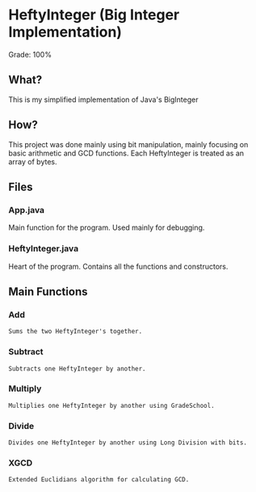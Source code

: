 # HeftyInteger (Big Integer Implementation)
Grade: 100%

## What?
 This is my simplified implementation of Java's BigInteger

## How?
This project was done mainly using bit manipulation, mainly focusing on basic arithmetic and GCD functions. Each HeftyInteger is treated as an array of bytes.

## Files
  ### App.java
  Main function for the program. Used mainly for debugging.
  
  ### HeftyInteger.java
  Heart of the program. Contains all the functions and constructors.

## Main Functions
  ### Add
    Sums the two HeftyInteger's together.
    
  ### Subtract
    Subtracts one HeftyInteger by another.

  ### Multiply 
    Multiplies one HeftyInteger by another using GradeSchool.
    
  ### Divide 
    Divides one HeftyInteger by another using Long Division with bits.
    
  ### XGCD
    Extended Euclidians algorithm for calculating GCD.
 
